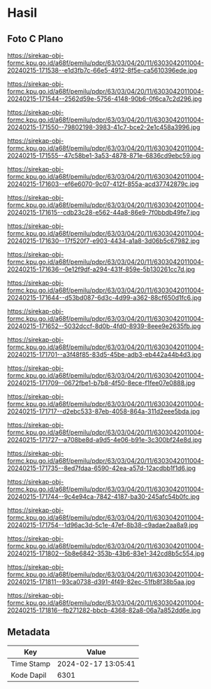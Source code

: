 # Hasil

## Foto C Plano

https://sirekap-obj-formc.kpu.go.id/a68f/pemilu/pdpr/63/03/04/20/11/6303042011004-20240215-171538--e1d3fb7c-66e5-4912-8f5e-ca5610396ede.jpg

https://sirekap-obj-formc.kpu.go.id/a68f/pemilu/pdpr/63/03/04/20/11/6303042011004-20240215-171544--2562d59e-5756-4148-90b6-0f6ca7c2d296.jpg

https://sirekap-obj-formc.kpu.go.id/a68f/pemilu/pdpr/63/03/04/20/11/6303042011004-20240215-171550--79802198-3983-41c7-bce2-2e1c458a3996.jpg

https://sirekap-obj-formc.kpu.go.id/a68f/pemilu/pdpr/63/03/04/20/11/6303042011004-20240215-171555--47c58be1-3a53-4878-871e-6836cd9ebc59.jpg

https://sirekap-obj-formc.kpu.go.id/a68f/pemilu/pdpr/63/03/04/20/11/6303042011004-20240215-171603--ef6e6070-9c07-412f-855a-acd37742879c.jpg

https://sirekap-obj-formc.kpu.go.id/a68f/pemilu/pdpr/63/03/04/20/11/6303042011004-20240215-171615--cdb23c28-e562-44a8-86e9-7f0bbdb49fe7.jpg

https://sirekap-obj-formc.kpu.go.id/a68f/pemilu/pdpr/63/03/04/20/11/6303042011004-20240215-171630--17f520f7-e903-4434-a1a8-3d06b5c67982.jpg

https://sirekap-obj-formc.kpu.go.id/a68f/pemilu/pdpr/63/03/04/20/11/6303042011004-20240215-171636--0e12f9df-a294-431f-859e-5b130261cc7d.jpg

https://sirekap-obj-formc.kpu.go.id/a68f/pemilu/pdpr/63/03/04/20/11/6303042011004-20240215-171644--d53bd087-6d3c-4d99-a362-88cf650d1fc6.jpg

https://sirekap-obj-formc.kpu.go.id/a68f/pemilu/pdpr/63/03/04/20/11/6303042011004-20240215-171652--5032dccf-8d0b-4fd0-8939-8eee9e2635fb.jpg

https://sirekap-obj-formc.kpu.go.id/a68f/pemilu/pdpr/63/03/04/20/11/6303042011004-20240215-171701--a3f48f85-83d5-45be-adb3-eb442a44b4d3.jpg

https://sirekap-obj-formc.kpu.go.id/a68f/pemilu/pdpr/63/03/04/20/11/6303042011004-20240215-171709--0672fbe1-b7b8-4f50-8ece-f1fee07e0888.jpg

https://sirekap-obj-formc.kpu.go.id/a68f/pemilu/pdpr/63/03/04/20/11/6303042011004-20240215-171717--d2ebc533-87eb-4058-864a-311d2eee5bda.jpg

https://sirekap-obj-formc.kpu.go.id/a68f/pemilu/pdpr/63/03/04/20/11/6303042011004-20240215-171727--a708be8d-a9d5-4e06-b91e-3c300bf24e8d.jpg

https://sirekap-obj-formc.kpu.go.id/a68f/pemilu/pdpr/63/03/04/20/11/6303042011004-20240215-171735--8ed7fdaa-6590-42ea-a57d-12acdbb1f1d6.jpg

https://sirekap-obj-formc.kpu.go.id/a68f/pemilu/pdpr/63/03/04/20/11/6303042011004-20240215-171744--9c4e94ca-7842-4187-ba30-245afc54b0fc.jpg

https://sirekap-obj-formc.kpu.go.id/a68f/pemilu/pdpr/63/03/04/20/11/6303042011004-20240215-171754--1d96ac3d-5c1e-47ef-8b38-c9adae2aa8a9.jpg

https://sirekap-obj-formc.kpu.go.id/a68f/pemilu/pdpr/63/03/04/20/11/6303042011004-20240215-171802--5b8e6842-353b-43b6-83e1-342cd8b5c554.jpg

https://sirekap-obj-formc.kpu.go.id/a68f/pemilu/pdpr/63/03/04/20/11/6303042011004-20240215-171811--93ca0738-d391-4f49-82ec-51fb8f38b5aa.jpg

https://sirekap-obj-formc.kpu.go.id/a68f/pemilu/pdpr/63/03/04/20/11/6303042011004-20240215-171816--fb271282-bbcb-4368-82a8-06a7a852dd6e.jpg


## Metadata

| Key        | Value               |
| ---------- | ------------------- |
| Time Stamp | 2024-02-17 13:05:41 |
| Kode Dapil | 6301                |



